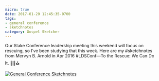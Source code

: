 ```yaml
---
micro: true
date: 2017-01-20 12:45:35-0700
tags:
- general conference
- sketchnotes
category: Gospel Sketcher
---
```


Our Stake Conference leadership meeting this weekend will focus on rescuing, so I've been studying that this week. Here are my #sketchnotes from Mervyn B. Arnold in Apr 2016 #LDSConf—To the Rescue: We Can Do It.  ✍🏼⛪️

[![General Conference Sketchnotes](http://www.gospelsketcher.org/uploads/2018/53daf333f1.jpg)](http://www.gospelsketcher.org/uploads/2018/53daf333f1.jpg)
